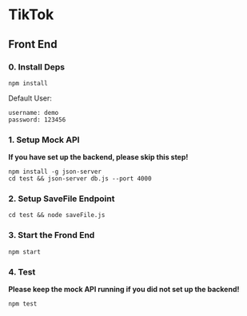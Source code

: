 # TikTok

## Front End

### 0. Install Deps
```
npm install
```

Default User:
```
username: demo
password: 123456
```

### 1. Setup Mock API

**If you have set up the backend, please skip this step!**

```
npm install -g json-server
cd test && json-server db.js --port 4000
```

### 2. Setup SaveFile Endpoint
```
cd test && node saveFile.js
```

### 3. Start the Frond End
```
npm start
```

### 4. Test

**Please keep the mock API running if you did not set up the backend!**

```
npm test
```
